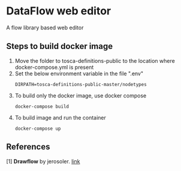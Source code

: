 # DataFlow web editor
A flow library based web editor

## Steps to build docker image

1. Move the folder to tosca-definitions-public to the location where docker-compose.yml is present
2. Set the below environment variable in the file ".env" 
    ```
   DIRPATH=tosca-definitions-public-master/nodetypes
   ```
3. To build only the docker image, use docker compose 
   ```
   docker-compose build
   ```
4. To build image and run the container 
   ```
   docker-compose up
   ```


## References
<a id="1">[1]</a>
**Drawflow** by jerosoler. [link](https://github.com/jerosoler/Drawflow)
